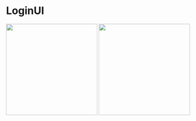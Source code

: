 # LoginUI
 
<img src="https://i.ibb.co/7QpcwtL/Screenshot-20191024-121122-Simple-Login-1.jpg" width="250">

<img src="https://i.ibb.co/187j10V/Screenshot-20191024-121126-Simple-Login-1.jpg" width="250">
